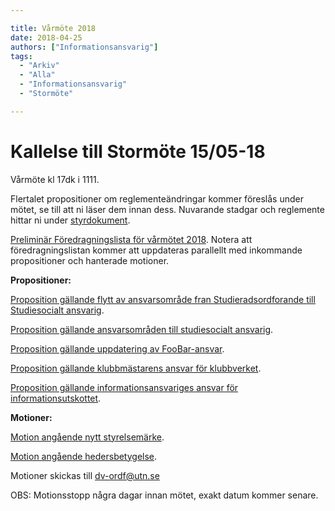 ```yaml
---

title: Vårmöte 2018
date: 2018-04-25
authors: ["Informationsansvarig"]
tags:
  - "Arkiv"
  - "Alla"
  - "Informationsansvarig"
  - "Stormöte"

---
```


**Kallelse till Stormöte 15/05-18**
==========================================================================
Vårmöte kl 17dk i 1111.

Flertalet propositioner om reglementeändringar kommer föreslås under mötet, se till att ni läser dem innan dess.
Nuvarande stadgar och reglemente hittar ni under [styrdokument](http://www.datavetenskap.nu/foreningar/ud-2/arkiv/).

[Preliminär Föredragningslista för vårmötet 2018](https://drive.google.com/file/d/1O621RDrjGs7-DRZ9hBTAAPnebEHfSK7j/view?usp=sharing).
Notera att föredragningslistan kommer att uppdateras parallellt med inkommande propositioner och hanterade motioner.

**Propositioner:**

[Proposition gällande flytt av ansvarsområde fran Studieradsordforande till Studiesocialt ansvarig](https://drive.google.com/file/d/12XnwX3jMorosff_PMugZlstDb6zIXnwj/view?usp=sharing).

[Proposition gällande ansvarsområden till studiesocialt ansvarig](https://drive.google.com/file/d/1JM3ZgfM67nfW3qFGuP6uiA1s6jhxyyi_/view?usp=sharing).

[Proposition gällande uppdatering av FooBar-ansvar](https://drive.google.com/file/d/1FAsG8FMLd0vWFUZANMxRkiixVzrdAMn0/view?usp=sharing).

[Proposition gällande klubbmästarens ansvar för klubbverket](https://drive.google.com/file/d/1y1wlCiYZR61MPy1AiwaKtr-p0-C3vbge/view?usp=sharing).

[Proposition gällande informationsansvariges ansvar för informationsutskottet](https://drive.google.com/file/d/13O8Dg0yXb5N36bqdKbq0kppIayfKWfZt/view?usp=sharing).

**Motioner:**

[Motion angående nytt styrelsemärke](https://drive.google.com/file/d/1LVZOiVrwaNpdZbAs_kb2AQOssPjm2Mad/view?usp=sharing).

[Motion angående hedersbetygelse](https://drive.google.com/file/d/0B1wMrzq5y8vGX0FxUUhnNjFkYmFoeU5valZjMzVRTVlnRWJV/view?usp=sharing).

Motioner skickas till dv-ordf@utn.se

OBS: Motionsstopp några dagar innan mötet, exakt datum kommer senare.